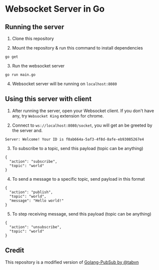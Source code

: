 # Websocket Server in Go

## Running the server
1. Clone this repository

2. Mount the repository & run this command to install dependencies
```
go get
```

3. Run the websocket server
```
go run main.go
```

4. Websocket server will be running on `localhost:8080`

## Using this server with client
1. After running the server, open your Websocket client. If you don't have any, try `Websocket King` extension for chrome.

2. Connect to `ws://localhost:8080/socket`, you will get an be greeted by the server and.
```
Server: Welcome! Your ID is f0ab664a-5af3-4f8d-8afe-eb93085267e4
```

3. To subscribe to a topic, send this payload (topic can be anything)
```
{
  "action": "subscribe",
  "topic": "world"
}
```

4. To send a message to a specific topic, send payload in this format
```
{
  "action": "publish",
  "topic": "world",
  "message": "Hello world!"
}
```

5. To step receiving message, send this payload (topic can be anything)
```
{
  "action": "unsubscribe",
  "topic": "world"
}
```

## Credit
This repository is a modified version of [Golang-PubSub by @tabvn](https://github.com/tabvn/golang-pubsub-youtube)